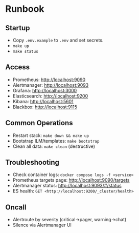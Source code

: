 # Runbook

## Startup

 
- Copy `.env.example` to `.env` and set secrets.
- `make up`
- `make status`

 

## Access

 
- Prometheus: <http://localhost:9090>
- Alertmanager: <http://localhost:9093>
- Grafana: <http://localhost:3000>
- Elasticsearch: <http://localhost:9200>
- Kibana: <http://localhost:5601>
- Blackbox: <http://localhost:9115>

 

## Common Operations

 
- Restart stack: `make down && make up`
- Bootstrap ILM/templates: `make bootstrap`
- Clean all data: `make clean` (destructive)

 

## Troubleshooting

 
- Check container logs: `docker compose logs -f <service>`
- Prometheus targets page: <http://localhost:9090/targets>
- Alertmanager status: <http://localhost:9093/#/status>
- ES health: `GET <http://localhost:9200/_cluster/health>`

 

## Oncall

 
- Alertroute by severity (critical->pager, warning->chat)
- Silence via Alertmanager UI
